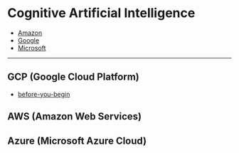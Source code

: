 # Cognitive Artificial Intelligence


* [Amazon](https://aws.amazon.com/machine-learning/)
* [Google](https://cloud.google.com/products/ai/)
* [Microsoft](https://azure.microsoft.com/services/cognitive-services/)

***

## GCP (Google Cloud Platform)
* [before-you-begin](https://cloud.google.com/vision/docs/before-you-begin)

## AWS (Amazon Web Services)

## Azure (Microsoft Azure Cloud)
